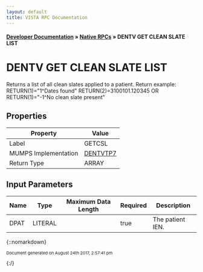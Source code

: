 ```yaml
---
layout: default
title: VISTA RPC Documentation
---
```


#### [Developer Documentation](../index) &#187; [Native RPCs](TableOfContents) &#187; DENTV GET CLEAN SLATE LIST<br/>
# DENTV GET CLEAN SLATE LIST

Returns a list of all clean slates applied to a patient.   Return example: RETURN(1)="1^Dates found"                   RETURN(2)=3100101.120345   OR              RETURN(1)="-1^No clean slate present"

## Properties

Property | Value
--- | ---
Label | GETCSL
MUMPS Implementation | [DENTVTP7](http://code.osehra.org/dox/Routine_DENTVTP7_source.html)
Return Type | ARRAY


## Input Parameters

Name | Type | Maximum Data Length | Required | Description
--- | --- | --- | --- | ---
DPAT | LITERAL |  | true | The patient IEN.



{::nomarkdown} <br/><p style="font-size: 11px">Document generated on August 24th 2017, 2:57:41 pm</p>{:/}